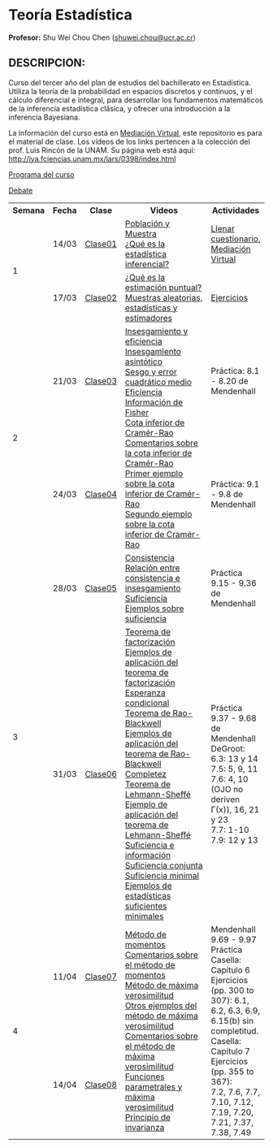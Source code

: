 # Teoría Estadística

**Profesor:** Shu Wei Chou Chen (<shuwei.chou@ucr.ac.cr>)

## DESCRIPCION:

Curso del tercer año del plan de estudios del bachillerato en
Estadística. Utiliza la teoría de la probabilidad en espacios discretos
y continuos, y el cálculo diferencial e integral, para desarrollar los
fundamentos matemáticos de la inferencia estadística clásica, y ofrecer
una introducción a la inferencia Bayesiana.

La información del curso está en [Mediación
Virtual](https://mv1.mediacionvirtual.ucr.ac.cr/course/view.php?id=29776),
este repositorio es para el material de clase. Los vídeos de los links
pertencen a la colección del prof. Luis Rincón de la UNAM. Su página web
está aquí: <http://lya.fciencias.unam.mx/lars/0398/index.html>

<a href="http://www.estadistica.ucr.ac.cr/images/EEST/Programas/Bachi/2023/IC/Programa-XS-3310v2.pdf">Programa
del curso</a>

<table style="width:100%">
<tr>
<th width="10%">
Semana
</th>
<th width="10%">
Fecha
</th>
<th width="10%">
Clase
</th>
<th width="50%">
Videos
</th>
<th width="30%">
Actividades
</th>
</tr>
<tr>
<td ROWSPAN="2">
1
</td>
<td>
14/03
</td>
<td>
<a href="XS3310-I23_1.html">Clase01</a>
</td>
<td>
<a href="https://youtu.be/JLNaZ1TxS_8">Población y Muestra</a> <br>
<a href="https://youtu.be/N_Bnk9Wq7E4">¿Qué es la estadística
inferencial?</a>
</td>
<td>
<a href="https://forms.gle/GwQ1YXYzgeL4ur1W6">Llenar cuestionario</a>,
<a href="https://mv1.mediacionvirtual.ucr.ac.cr/login/index.php">Mediación
Virtual</a>
</td>
</tr>
<tr>
<td>
17/03
</td>
<td>
<a href="XS3310-I23_2.html">Clase02</a>
</td>
<td>
<a href="https://youtu.be/-9who67ocEQ">¿Qué es la estimación
puntual?</a> <br> <a href="https://youtu.be/muIrBvecff8">Muestras
aleatorias, estadísticas y estimadores</a>
</td>
<td>
<a href="https://shuwei325.github.io/XS3310-I23/XS3310-I23_2.html#27">Ejercicios</a>
</td>
</tr>
<tr>
<td ROWSPAN="2">
2
</td>
<td>
21/03
</td>
<td>
<a href="XS3310-I23_3.html">Clase03</a>
</td>
<td ROWSPAN="2">
<a href="https://youtu.be/-VQvT1ZV8dc">Insesgamiento y eficiencia</a>
<br> <a href="https://youtu.be/zuuNAjb-fx8">Insesgamiento asintótico</a>
<br> <a href="https://youtu.be/ya03V8ySoBI">Sesgo y error cuadrático
medio</a> <br> <a href="https://youtu.be/GD4lUmIo9_g">Eficiencia</a>
<br> <a href="https://youtu.be/7O-an8MOL7g">Información de Fisher</a>
<br> <a href="https://youtu.be/e8BhHJKB5Ks">Cota inferior de
Cramér-Rao</a> <br> <a href="https://youtu.be/q0NI2tftYWg">Comentarios
sobre la cota inferior de Cramér-Rao</a> <br>
<a href="https://youtu.be/YW1ZG1Hgg_k">Primer ejemplo sobre la cota
inferior de Cramér-Rao</a> <br>
<a href="https://youtu.be/faFsaP1YE4U">Segundo ejemplo sobre la cota
inferior de Cramér-Rao</a>
</td>
<td>
Práctica: 8.1 - 8.20 de Mendenhall
</td>
</tr>
<td>
24/03
</td>
<td>
<a href="XS3310-I23_4.html">Clase04</a>
</td>
<td>
Práctica: 9.1 - 9.8 de Mendenhall
</td>
<tr>
<td ROWSPAN="2">
3
</td>
<td>
28/03
</td>
<td>
<a href="XS3310-I20_5.html">Clase05</a>
</td>
<td>
<a href="https://youtu.be/cgKK92xrfqo">Consistencia</a> <br>
<a href="https://youtu.be/wAQ7zs-TmmY">Relación entre consistencia e
insesgamiento</a> <br>
<a href="https://youtu.be/vzG_dIdV5MA">Suficiencia</a> <br>
<a href="https://youtu.be/1R4QauxorMQ">Ejemplos sobre suficiencia</a>
</td>
<td>
Práctica 9.15 - 9.36 de Mendenhall
</td>
</tr>
<tr>
<td>
31/03
</td>
<td>
<a href="XS3310-I23_6.html">Clase06</a>
</td>
<td>
<a href="https://www.youtube.com/watch?v=Vgn4gdbqd0M">Teorema de
factorización</a> <br>
<a href="https://www.youtube.com/watch?v=xI9H4F35eVw">Ejemplos de
aplicación del teorema de factorización</a> <br>
<a href="https://www.youtube.com/watch?v=38qjzQ0PRRE">Esperanza
condicional</a> <br>
<a href="https://www.youtube.com/watch?v=o4O8eKhd0u0">Teorema de
Rao-Blackwell</a> <br>
<a href="https://www.youtube.com/watch?v=K3PKgkFKqMA">Ejemplos de
aplicación del teorema de Rao-Blackwell</a> <br>
<a href="https://www.youtube.com/watch?v=rgZ-BiwRf2o">Completez</a> <br>
<a href="https://www.youtube.com/watch?v=et3U9snQTgk">Teorema de
Lehmann-Sheffé</a> <br>
<a href="https://www.youtube.com/watch?v=RS_xpKi5bXU">Ejemplo de
aplicación del teorema de Lehmann-Sheffé</a> <br>
<a href="https://www.youtube.com/watch?v=oNguqtL_ndU">Suficiencia e
información</a> <br>
<a href="https://www.youtube.com/watch?v=OTE9OD-DfZM">Suficiencia
conjunta</a> <br>
<a href="https://www.youtube.com/watch?v=5pq1lj1h_Qo">Suficiencia
minimal</a> <br>
<a href="https://www.youtube.com/watch?v=WvlYG_TKPLw">Ejemplos de
estadísticas suficientes minimales</a>
</td>
<td>
Práctica 9.37 - 9.68 de Mendenhall <br> DeGroot: 6.3: 13 y 14 <br> 7.5:
5, 9, 11 <br> 7.6: 4, 10 (OJO no deriven Γ(x)), 16, 21 y 23 <br> 7.7:
1-10 <br> 7.9: 12 y 13
</td>
</tr>
<tr>
<td ROWSPAN="2">
4
</td>
<td>
11/04
</td>
<td>
<a href="XS3310-I23_1.html">Clase07</a>
</td>
<td ROWSPAN="2">
<a href="https://www.youtube.com/watch?v=aMZupzrioao">Método de
momentos</a> <br>
<a href="https://www.youtube.com/watch?v=Ow582XJJEiM">Comentarios sobre
el método de momentos</a> <br>
<a href="https://www.youtube.com/watch?v=e3ZJ-7QZM9I">Método de máxima
verosimilitud</a> <br>
<a href="https://www.youtube.com/watch?v=et-gUA8Uh90">Otros ejemplos del
método de máxima verosimilitud</a> <br>
<a href="https://www.youtube.com/watch?v=ClxKI5pENzQ">Comentarios sobre
el método de máxima verosimilitud</a> <br>
<a href="https://www.youtube.com/watch?v=bfAPE1aF76Q">Funciones
parametrales y máxima verosimilitud</a> <br>
<a href="https://www.youtube.com/watch?v=O-mnQ4dWtt4">Principio de
invarianza</a>
</td>
<td ROWSPAN="2">
Mendenhall 9.69 - 9.97 <br> Práctica Casella: Capítulo 6 Ejercicios <br>
(pp. 300 to 307): 6.1, 6.2, 6.3, 6.9, 6.15(b) sin completitud. <br>
Casella: Capítulo 7 Ejercicios (pp. 355 to 367): <br> 7.2, 7.6, 7.7,
7.10, 7.12, 7.19, 7.20, 7.21, 7.37, 7.38, 7.49
</td>
</tr>
<td>
14/04
</td>
<td>
<a href="XS3310-I23_8.html">Clase08</a>
</td>
<tr>
<!-- </table> -->

<a href="guia_debate.pdf" class="image fit"> Debate</a>
